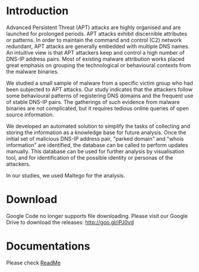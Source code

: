 # Introduction #
Advanced Persistent Threat (APT) attacks are highly organised and are launched for prolonged periods. APT attacks exhibit discernible attributes or patterns. In order to maintain the command and control (C2) network redundant, APT attacks are generally embedded with multiple DNS names. An intuitive view is that APT attackers keep and control a high number of DNS-IP address pairs. Most of existing malware attribution works placed great emphasis on grouping the technological or behavioural contexts from the malware binaries.

We studied a small sample of malware from a specific victim group who had been subjected to APT attacks. Our study indicates that the attackers follow some behavioural patterns of registering DNS domains and the frequent use of stable DNS-IP pairs. The gatherings of such evidence from malware binaries are not complicated, but it requires tedious online queries of open source information.

We developed an automated solution to simplify the tasks of collecting and storing the information as a knowledge base for future analysis. Once the initial set of malicious DNS-IP address pair, "parked domain" and "whois information" are identified, the database can be called to perform updates manually. This database can be used for further analysis by visualisation tool, and for identification of the possible identity or personas of the attackers.

In our studies, we used Maltego for the analysis.

# Download #
Google Code no longer supports file downloading. Please visit our Google Drive to download the releases:
http://goo.gl/iPJ0vd

# Documentations #
Please check [ReadMe](ReadMe.md)